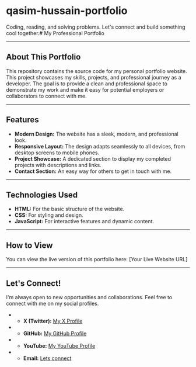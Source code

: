 # qasim-hussain-portfolio
Coding, reading, and solving problems. Let's connect and build something cool together.# My Professional Portfolio

---

## About This Portfolio
This repository contains the source code for my personal portfolio website. This project showcases my skills, projects, and professional journey as a developer. The goal is to provide a clean and professional space to demonstrate my work and make it easy for potential employers or collaborators to connect with me.

---

## Features
* **Modern Design:** The website has a sleek, modern, and professional look.
* **Responsive Layout:** The design adapts seamlessly to all devices, from desktop screens to mobile phones.
* **Project Showcase:** A dedicated section to display my completed projects with descriptions and links.
* **Contact Section:** An easy way for others to get in touch with me.

---

## Technologies Used
* **HTML:** For the basic structure of the website.
* **CSS:** For styling and design.
* **JavaScript:**  For interactive features and dynamic content.

---

## How to View
You can view the live version of this portfolio here:
[Your Live Website URL]

---

## Let's Connect!
I'm always open to new opportunities and collaborations. Feel free to connect with me on my social profiles.

* - **X (Twitter):** [My X Profile](https://x.com/QasimRaja50964)
* - **GitHub:** [My GitHub Profile](https://github.com/qasimsaleem793-commits)
* - **YouTube:** [My YouTube Profile](https://www.youtube.com/channel/UC63ow71QeGQOQLdAqdLPaHA)
* - **Email:** [Lets connect](qasimsaleem793@gmail.com)

